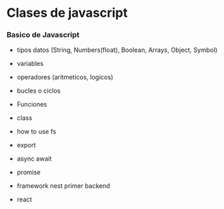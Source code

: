 # Clases de javascript
### Basico de Javascript
+ tipos datos (String, Numbers(float), Boolean, Arrays, Object, Symbol)
+ variables
+ operadores (aritmeticos, logicos)
+ bucles o ciclos
+ Funciones



+ class
+ how to use fs
+ export 
+ async await
+ promise

+ framework nest primer backend
+ react